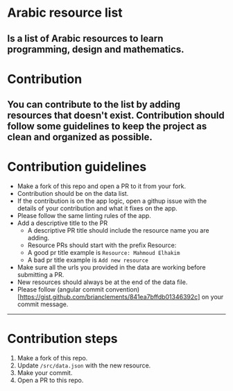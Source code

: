 # Arabic resource list
Is a list of Arabic resources to learn programming, design and mathematics.
---
# Contribution
You can contribute to the list by adding resources that doesn't exist. Contribution should follow some guidelines to keep the project as clean and organized as possible.
---
# Contribution guidelines
- Make a fork of this repo and open a PR to it from your fork.
- Contribution should be on the data list.
- If the contribution is on the app logic, open a githup issue with the details of your contribution and what it fixes on the app.
- Please follow the same linting rules of the app.
- Add a descriptive title to the PR
    - A descriptive PR title should include the resource name you are adding.
    - Resource PRs should start with the prefix Resource:
    - A good pr title example is `Resource: Mahmoud Elhakim`
    - A bad pr title example is `Add new resource`
- Make sure all the urls you provided in the data are working before submitting a PR.
- New resources should always be at the end of the data file.
- Please follow (angular commit convention)[https://gist.github.com/brianclements/841ea7bffdb01346392c] on your commit message.
---
# Contribution steps
1. Make a fork of this repo.
2. Update `/src/data.json` with the new resource.
3. Make your commit.
4. Open a PR to this repo.
